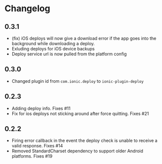 Changelog
=========

## 0.3.1

* (fix) iOS deploys will now give a download error if the app goes into the background while
  downloading a deploy.
* Exluding deploys for iOS device backups
* Deploy service url is now pulled from the platform config

## 0.3.0

* Changed plugin id from `com.ionic.deploy` to `ionic-plugin-deploy`

## 0.2.3

* Adding deploy info. Fixes #11
* Fix for ios deploys not sticking around after force quitting. Fixes #21


## 0.2.2

* Firing error callback in the event the deploy check is unable to receive a valid response. Fixes #14
* Removed StandardCharset dependency to support older Android platforms. Fixes #19
